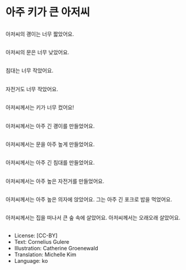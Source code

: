 # 아주 키가 큰 아저씨

##
아저씨의 괭이는 너무 짧았어요.

##
아저씨의 문은 너무 낮았어요.

##
침대는 너무 작았어요.

##
자전거도 너무 작았어요.

##
아저씨께서는 키가 너무 컸어요!

##
아저씨께서는 아주 긴 괭이를 만들었어요.

##
아저씨께서는 문을 아주 높게 만들었어요.

##
아저씨께서는 아주 긴 침대를 만들었어요.

##
아저씨께서는 아주 높은 자전거를 만들었어요.

##
아저씨께서는 아주 높은 의자에 앉았어요. 그는 아주 긴 포크로 밥을 먹었어요.

##
아저씨께서는 집을 떠나서 큰 숲 속에 살았어요. 아저씨께서는 오래오래 살았어요.

##
* License: [CC-BY]
* Text: Cornelius Gulere
* Illustration: Catherine Groenewald
* Translation: Michelle Kim
* Language: ko
